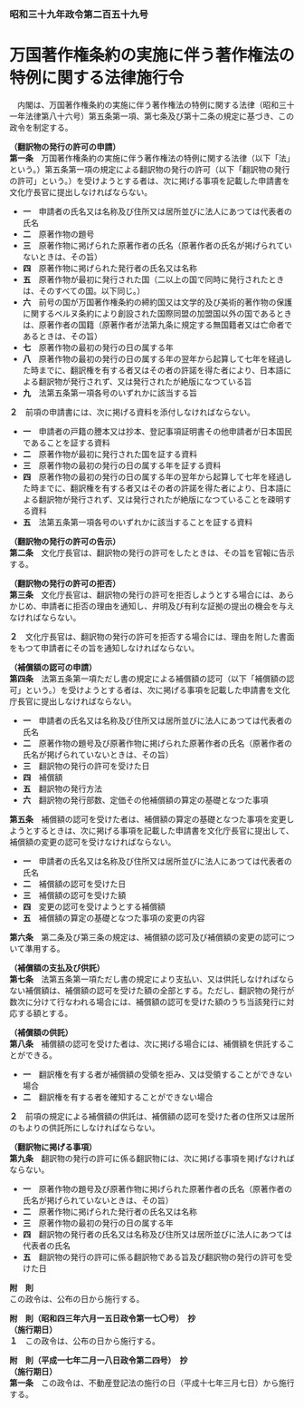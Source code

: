 ### 昭和三十九年政令第二百五十九号  
# 万国著作権条約の実施に伴う著作権法の特例に関する法律施行令  
　内閣は、万国著作権条約の実施に伴う著作権法の特例に関する法律（昭和三十一年法律第八十六号）第五条第一項、第七条及び第十二条の規定に基づき、この政令を制定する。  
  
**（翻訳物の発行の許可の申請）**  
**第一条**　万国著作権条約の実施に伴う著作権法の特例に関する法律（以下「法」という。）第五条第一項の規定による翻訳物の発行の許可（以下「翻訳物の発行の許可」という。）を受けようとする者は、次に掲げる事項を記載した申請書を文化庁長官に提出しなければならない。  
* **一**　申請者の氏名又は名称及び住所又は居所並びに法人にあつては代表者の氏名  
* **二**　原著作物の題号  
* **三**　原著作物に掲げられた原著作者の氏名（原著作者の氏名が掲げられていないときは、その旨）  
* **四**　原著作物に掲げられた発行者の氏名又は名称  
* **五**　原著作物が最初に発行された国（二以上の国で同時に発行されたときは、そのすべての国。以下同じ。）  
* **六**　前号の国が万国著作権条約の締約国又は文学的及び美術的著作物の保護に関するベルヌ条約により創設された国際同盟の加盟国以外の国であるときは、原著作者の国籍（原著作者が法第九条に規定する無国籍者又は亡命者であるときは、その旨）  
* **七**　原著作物の最初の発行の日の属する年  
* **八**　原著作物の最初の発行の日の属する年の翌年から起算して七年を経過した時までに、翻訳権を有する者又はその者の許諾を得た者により、日本語による翻訳物が発行されず、又は発行されたが絶版になつている旨  
* **九**　法第五条第一項各号のいずれかに該当する旨  
  
**２**　前項の申請書には、次に掲げる資料を添付しなければならない。  
* **一**　申請者の戸籍の謄本又は抄本、登記事項証明書その他申請者が日本国民であることを証する資料  
* **二**　原著作物が最初に発行された国を証する資料  
* **三**　原著作物の最初の発行の日の属する年を証する資料  
* **四**　原著作物の最初の発行の日の属する年の翌年から起算して七年を経過した時までに、翻訳権を有する者又はその者の許諾を得た者により、日本語による翻訳物が発行されず、又は発行されたが絶版になつていることを疎明する資料  
* **五**　法第五条第一項各号のいずれかに該当することを証する資料  
  
**（翻訳物の発行の許可の告示）**  
**第二条**　文化庁長官は、翻訳物の発行の許可をしたときは、その旨を官報に告示する。  
  
**（翻訳物の発行の許可の拒否）**  
**第三条**　文化庁長官は、翻訳物の発行の許可を拒否しようとする場合には、あらかじめ、申請者に拒否の理由を通知し、弁明及び有利な証拠の提出の機会を与えなければならない。  
  
**２**　文化庁長官は、翻訳物の発行の許可を拒否する場合には、理由を附した書面をもつて申請者にその旨を通知しなければならない。  
  
**（補償額の認可の申請）**  
**第四条**　法第五条第一項ただし書の規定による補償額の認可（以下「補償額の認可」という。）を受けようとする者は、次に掲げる事項を記載した申請書を文化庁長官に提出しなければならない。  
* **一**　申請者の氏名又は名称及び住所又は居所並びに法人にあつては代表者の氏名  
* **二**　原著作物の題号及び原著作物に掲げられた原著作者の氏名（原著作者の氏名が掲げられていないときは、その旨）  
* **三**　翻訳物の発行の許可を受けた日  
* **四**　補償額  
* **五**　翻訳物の発行方法  
* **六**　翻訳物の発行部数、定価その他補償額の算定の基礎となつた事項  
  
**第五条**　補償額の認可を受けた者は、補償額の算定の基礎となつた事項を変更しようとするときは、次に掲げる事項を記載した申請書を文化庁長官に提出して、補償額の変更の認可を受けなければならない。  
* **一**　申請者の氏名又は名称及び住所又は居所並びに法人にあつては代表者の氏名  
* **二**　補償額の認可を受けた日  
* **三**　補償額の認可を受けた額  
* **四**　変更の認可を受けようとする補償額  
* **五**　補償額の算定の基礎となつた事項の変更の内容  
  
**第六条**　第二条及び第三条の規定は、補償額の認可及び補償額の変更の認可について準用する。  
  
**（補償額の支払及び供託）**  
**第七条**　法第五条第一項ただし書の規定により支払い、又は供託しなければならない補償額は、補償額の認可を受けた額の全部とする。ただし、翻訳物の発行が数次に分けて行なわれる場合には、補償額の認可を受けた額のうち当該発行に対応する額とする。  
  
**（補償額の供託）**  
**第八条**　補償額の認可を受けた者は、次に掲げる場合には、補償額を供託することができる。  
* **一**　翻訳権を有する者が補償額の受領を拒み、又は受領することができない場合  
* **二**　翻訳権を有する者を確知することができない場合  
  
**２**　前項の規定による補償額の供託は、補償額の認可を受けた者の住所又は居所のもよりの供託所にしなければならない。  
  
**（翻訳物に掲げる事項）**  
**第九条**　翻訳物の発行の許可に係る翻訳物には、次に掲げる事項を掲げなければならない。  
* **一**　原著作物の題号及び原著作物に掲げられた原著作者の氏名（原著作者の氏名が掲げられていないときは、その旨）  
* **二**　原著作物に掲げられた発行者の氏名又は名称  
* **三**　原著作物の最初の発行の日の属する年  
* **四**　翻訳物の発行者の氏名又は名称及び住所又は居所並びに法人にあつては代表者の氏名  
* **五**　翻訳物の発行の許可に係る翻訳物である旨及び翻訳物の発行の許可を受けた日  
  
**附　則**  
この政令は、公布の日から施行する。  
  
**附　則（昭和四三年六月一五日政令第一七〇号）　抄**  
**（施行期日）**  
**１**　この政令は、公布の日から施行する。  
  
**附　則（平成一七年二月一八日政令第二四号）　抄**  
**（施行期日）**  
**第一条**　この政令は、不動産登記法の施行の日（平成十七年三月七日）から施行する。  
  
